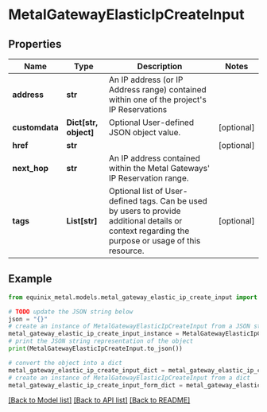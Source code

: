 # MetalGatewayElasticIpCreateInput


## Properties

Name | Type | Description | Notes
------------ | ------------- | ------------- | -------------
**address** | **str** | An IP address (or IP Address range) contained within one of the project&#39;s IP Reservations | 
**customdata** | **Dict[str, object]** | Optional User-defined JSON object value. | [optional] 
**href** | **str** |  | [optional] 
**next_hop** | **str** | An IP address contained within the Metal Gateways&#39; IP Reservation range. | 
**tags** | **List[str]** | Optional list of User-defined tags. Can be used by users to provide additional details or context regarding the purpose or usage of this resource. | [optional] 

## Example

```python
from equinix_metal.models.metal_gateway_elastic_ip_create_input import MetalGatewayElasticIpCreateInput

# TODO update the JSON string below
json = "{}"
# create an instance of MetalGatewayElasticIpCreateInput from a JSON string
metal_gateway_elastic_ip_create_input_instance = MetalGatewayElasticIpCreateInput.from_json(json)
# print the JSON string representation of the object
print(MetalGatewayElasticIpCreateInput.to_json())

# convert the object into a dict
metal_gateway_elastic_ip_create_input_dict = metal_gateway_elastic_ip_create_input_instance.to_dict()
# create an instance of MetalGatewayElasticIpCreateInput from a dict
metal_gateway_elastic_ip_create_input_form_dict = metal_gateway_elastic_ip_create_input.from_dict(metal_gateway_elastic_ip_create_input_dict)
```
[[Back to Model list]](../README.md#documentation-for-models) [[Back to API list]](../README.md#documentation-for-api-endpoints) [[Back to README]](../README.md)


